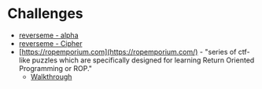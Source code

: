 # Challenges

- [reverseme - alpha](https://0x00sec.org/t/reverseme-alpha/40095)
- [reverseme - Cipher](https://0x00sec.org/t/reverseme-cipher/35518/1)
- [https://ropemporium.com](https://ropemporium.com/) - "series of ctf-like puzzles which are specifically designed for learning Return Oriented Programming or ROP."
  - [Walkthrough](https://github.com/max-b/ropemporium)
